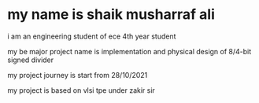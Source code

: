 # my name is shaik musharraf ali

i am an engineering student of ece 4th year student

my be major project name is implementation and physical design of 8/4-bit signed divider

my project journey is start from 28/10/2021

my project is based on vlsi tpe under zakir sir 
